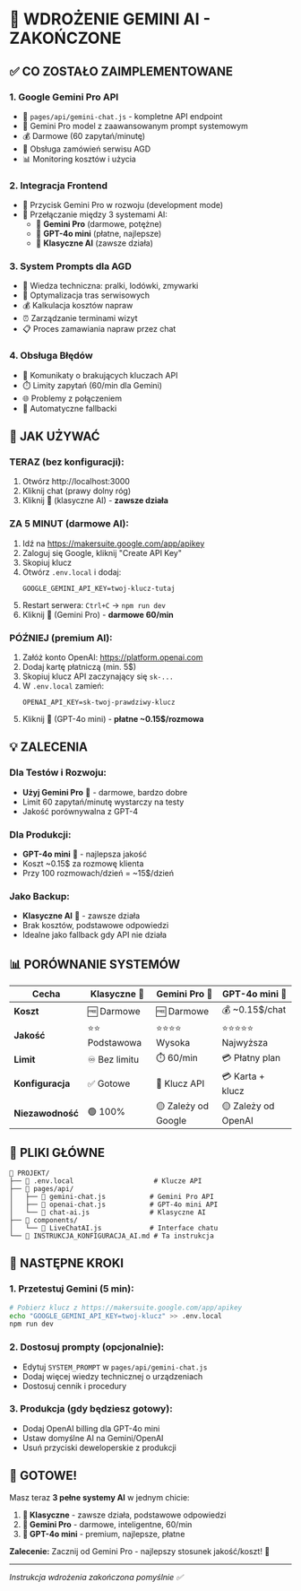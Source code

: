 # 🎉 WDROŻENIE GEMINI AI - ZAKOŃCZONE

## ✅ CO ZOSTAŁO ZAIMPLEMENTOWANE

### 1. **Google Gemini Pro API** 
- 📁 `pages/api/gemini-chat.js` - kompletne API endpoint
- 🔷 Gemini Pro model z zaawansowanym prompt systemowym  
- 💰 Darmowe (60 zapytań/minutę)
- 🔧 Obsługa zamówień serwisu AGD
- 📊 Monitoring kosztów i użycia

### 2. **Integracja Frontend**
- 🔷 Przycisk Gemini Pro w rozwoju (development mode)
- 🎯 Przełączanie między 3 systemami AI:
  - 🔷 **Gemini Pro** (darmowe, potężne)
  - 🤖 **GPT-4o mini** (płatne, najlepsze)
  - 🔧 **Klasyczne AI** (zawsze działa)

### 3. **System Prompts dla AGD**
- 🔧 Wiedza techniczna: pralki, lodówki, zmywarki
- 📍 Optymalizacja tras serwisowych
- 💰 Kalkulacja kosztów napraw
- ⏰ Zarządzanie terminami wizyt
- 📋 Proces zamawiania napraw przez chat

### 4. **Obsługa Błędów**
- 🔑 Komunikaty o brakujących kluczach API
- ⏱️ Limity zapytań (60/min dla Gemini)
- 🌐 Problemy z połączeniem
- 🔄 Automatyczne fallbacki

## 🚀 JAK UŻYWAĆ

### **TERAZ (bez konfiguracji):**
1. Otwórz http://localhost:3000
2. Kliknij chat (prawy dolny róg)
3. Kliknij 🔧 (klasyczne AI) - **zawsze działa**

### **ZA 5 MINUT (darmowe AI):**
1. Idź na https://makersuite.google.com/app/apikey
2. Zaloguj się Google, kliknij "Create API Key"
3. Skopiuj klucz
4. Otwórz `.env.local` i dodaj:
   ```
   GOOGLE_GEMINI_API_KEY=twoj-klucz-tutaj
   ```
5. Restart serwera: `Ctrl+C` → `npm run dev`
6. Kliknij 🔷 (Gemini Pro) - **darmowe 60/min**

### **PÓŹNIEJ (premium AI):**
1. Załóż konto OpenAI: https://platform.openai.com
2. Dodaj kartę płatniczą (min. 5$)
3. Skopiuj klucz API zaczynający się `sk-...`
4. W `.env.local` zamień:
   ```
   OPENAI_API_KEY=sk-twoj-prawdziwy-klucz
   ```
5. Kliknij 🤖 (GPT-4o mini) - **płatne ~0.15$/rozmowa**

## 💡 ZALECENIA

### **Dla Testów i Rozwoju:**
- **Użyj Gemini Pro** 🔷 - darmowe, bardzo dobre
- Limit 60 zapytań/minutę wystarczy na testy
- Jakość porównywalna z GPT-4

### **Dla Produkcji:**
- **GPT-4o mini** 🤖 - najlepsza jakość  
- Koszt ~0.15$ za rozmowę klienta
- Przy 100 rozmowach/dzień = ~15$/dzień

### **Jako Backup:**
- **Klasyczne AI** 🔧 - zawsze działa
- Brak kosztów, podstawowe odpowiedzi
- Idealne jako fallback gdy API nie działa

## 📊 PORÓWNANIE SYSTEMÓW

| Cecha | Klasyczne 🔧 | Gemini Pro 🔷 | GPT-4o mini 🤖 |
|-------|-------------|---------------|----------------|
| **Koszt** | 🆓 Darmowe | 🆓 Darmowe | 💰 ~0.15$/chat |
| **Jakość** | ⭐⭐ Podstawowa | ⭐⭐⭐⭐ Wysoka | ⭐⭐⭐⭐⭐ Najwyższa |
| **Limit** | ♾️ Bez limitu | ⏱️ 60/min | 💳 Płatny plan |
| **Konfiguracja** | ✅ Gotowe | 🔑 Klucz API | 💳 Karta + klucz |
| **Niezawodność** | 🟢 100% | 🟡 Zależy od Google | 🟡 Zależy od OpenAI |

## 🔧 PLIKI GŁÓWNE

```
📁 PROJEKT/
├── 📄 .env.local                    # Klucze API
├── 📁 pages/api/
│   ├── 🔷 gemini-chat.js           # Gemini Pro API
│   ├── 🤖 openai-chat.js           # GPT-4o mini API  
│   └── 🔧 chat-ai.js               # Klasyczne AI
├── 📁 components/
│   └── 💬 LiveChatAI.js            # Interface chatu
└── 📄 INSTRUKCJA_KONFIGURACJA_AI.md # Ta instrukcja
```

## 🎯 NASTĘPNE KROKI

### **1. Przetestuj Gemini (5 min):**
```bash
# Pobierz klucz z https://makersuite.google.com/app/apikey
echo "GOOGLE_GEMINI_API_KEY=twoj-klucz" >> .env.local
npm run dev
```

### **2. Dostosuj prompty** (opcjonalnie):
- Edytuj `SYSTEM_PROMPT` w `pages/api/gemini-chat.js`
- Dodaj więcej wiedzy technicznej o urządzeniach
- Dostosuj cennik i procedury

### **3. Produkcja** (gdy będziesz gotowy):
- Dodaj OpenAI billing dla GPT-4o mini
- Ustaw domyślne AI na Gemini/OpenAI
- Usuń przyciski deweloperskie z produkcji

## 🎉 GOTOWE!

Masz teraz **3 pełne systemy AI** w jednym chicie:

1. **🔧 Klasyczne** - zawsze działa, podstawowe odpowiedzi
2. **🔷 Gemini Pro** - darmowe, inteligentne, 60/min  
3. **🤖 GPT-4o mini** - premium, najlepsze, płatne

**Zalecenie:** Zacznij od Gemini Pro - najlepszy stosunek jakość/koszt! 🚀

---
*Instrukcja wdrożenia zakończona pomyślnie ✅*